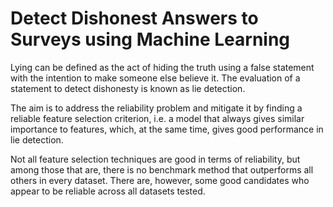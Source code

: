 # Detect Dishonest Answers to Surveys using Machine Learning

Lying can be defined as the act of hiding the truth using a false statement with the intention to make someone else believe it. The evaluation of a statement to detect dishonesty is known as lie detection.

The aim is to address the reliability problem and mitigate it by finding a reliable feature selection criterion, i.e. a model that always gives similar importance to features, which, at the same time, gives good performance in lie detection.

Not all feature selection techniques are good in terms of reliability, but among those that are, there is no benchmark method that outperforms all others in every dataset. There are, however, some good candidates who appear to be reliable across all datasets tested.
